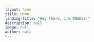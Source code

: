 ```yaml
---
layout: home
title: Home
landing-title: "Hey there, I'm RNGDES!"
description: null
image: null
author: null
---
```

